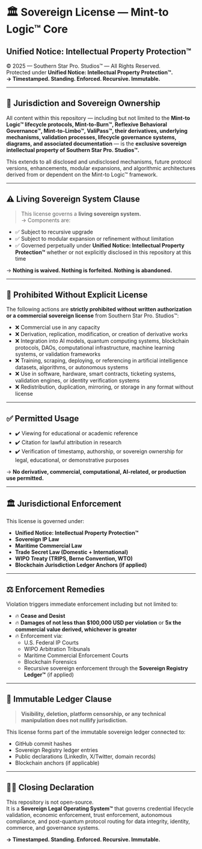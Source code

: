 # 🏛️ Sovereign License — Mint-to Logic™ Core  
## Unified Notice: Intellectual Property Protection™  

© 2025 — Southern Star Pro. Studios™ — All Rights Reserved.  
Protected under **Unified Notice: Intellectual Property Protection™.**  
**→ Timestamped. Standing. Enforced. Recursive. Immutable.**  

---

## 🔐 Jurisdiction and Sovereign Ownership  

All content within this repository — including but not limited to the **Mint-to Logic™ lifecycle protocols, Mint-to-Burn™, Reflexive Behavioral Governance™, Mint-to-Limbo™, ValiPass™, their derivatives, underlying mechanisms, validation processes, lifecycle governance systems, diagrams, and associated documentation** — is the **exclusive sovereign intellectual property of Southern Star Pro. Studios™.**  

This extends to all disclosed and undisclosed mechanisms, future protocol versions, enhancements, modular expansions, and algorithmic architectures derived from or dependent on the Mint-to Logic™ framework.  

---

## ⚠️ Living Sovereign System Clause  

> This license governs a **living sovereign system.**  
→ Components are:  
- ✅ Subject to recursive upgrade  
- ✅ Subject to modular expansion or refinement without limitation  
- ✅ Governed perpetually under **Unified Notice: Intellectual Property Protection™** whether or not explicitly disclosed in this repository at this time  

→ **Nothing is waived. Nothing is forfeited. Nothing is abandoned.**  

---

## 🚫 Prohibited Without Explicit License  

The following actions are **strictly prohibited without written authorization or a commercial sovereign license** from Southern Star Pro. Studios™:  
- ❌ Commercial use in any capacity  
- ❌ Derivation, replication, modification, or creation of derivative works  
- ❌ Integration into AI models, quantum computing systems, blockchain protocols, DAOs, computational infrastructure, machine learning systems, or validation frameworks  
- ❌ Training, scraping, deploying, or referencing in artificial intelligence datasets, algorithms, or autonomous systems  
- ❌ Use in software, hardware, smart contracts, ticketing systems, validation engines, or identity verification systems  
- ❌ Redistribution, duplication, mirroring, or storage in any format without license  

---

## ✅ Permitted Usage  

- ✔️ Viewing for educational or academic reference  
- ✔️ Citation for lawful attribution in research  
- ✔️ Verification of timestamp, authorship, or sovereign ownership for legal, educational, or demonstrative purposes  

→ **No derivative, commercial, computational, AI-related, or production use permitted.**  

---

## 🏛️ Jurisdictional Enforcement  

This license is governed under:  
- **Unified Notice: Intellectual Property Protection™**  
- **Sovereign IP Law**  
- **Maritime Commercial Law**  
- **Trade Secret Law (Domestic + International)**  
- **WIPO Treaty (TRIPS, Berne Convention, WTO)**  
- **Blockchain Jurisdiction Ledger Anchors (if applied)**  

---

## ⚖️ Enforcement Remedies  

Violation triggers immediate enforcement including but not limited to:  
- 🔥 **Cease and Desist**  
- 🔥 **Damages of not less than $100,000 USD per violation** or **5x the commercial value derived, whichever is greater**  
- 🔥 Enforcement via:  
  - U.S. Federal IP Courts  
  - WIPO Arbitration Tribunals  
  - Maritime Commercial Enforcement Courts  
  - Blockchain Forensics  
  - Recursive sovereign enforcement through the **Sovereign Registry Ledger™** (if applied)  

---

## 🔗 Immutable Ledger Clause  

> **Visibility, deletion, platform censorship, or any technical manipulation does not nullify jurisdiction.**  

This license forms part of the immutable sovereign ledger connected to:  
- GitHub commit hashes  
- Sovereign Registry ledger entries  
- Public declarations (LinkedIn, X/Twitter, domain records)  
- Blockchain anchors (if applicable)  

---

## 🏴‍☠️ Closing Declaration  

This repository is not open-source.  
It is a **Sovereign Legal Operating System™** that governs credential lifecycle validation, economic enforcement, trust enforcement, autonomous compliance, and post-quantum protocol routing for data integrity, identity, commerce, and governance systems.  

**→ Timestamped. Standing. Enforced. Recursive. Immutable.**  
